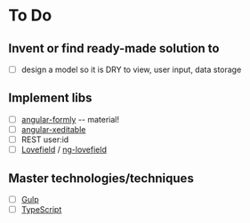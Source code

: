 # To Do

## Invent or find ready-made solution to

- [ ] design a model so it is DRY to view, user input, data storage

## Implement libs

- [ ] [angular-formly](http://angular-formly.com/#/) -- material!
- [ ] [angular-xeditable](https://vitalets.github.io/angular-xeditable/)
- [ ] REST user:id
- [ ] [Lovefield](https://github.com/google/lovefield) / [ng-lovefield](https://github.com/kutomer/ng-lovefield)

## Master technologies/techniques

- [ ] [Gulp](http://gulpjs.com/)
- [ ] [TypeScript](https://www.typescriptlang.org/)